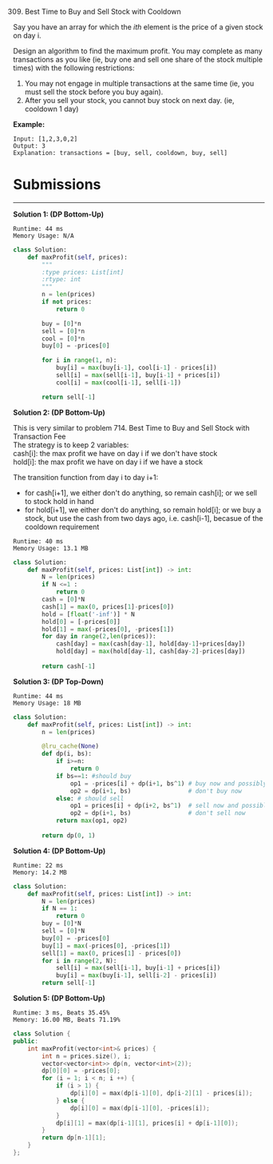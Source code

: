 309. Best Time to Buy and Sell Stock with Cooldown

Say you have an array for which the $i{th}$ element is the price of a given stock on day i.

Design an algorithm to find the maximum profit. You may complete as many transactions as you like (ie, buy one and sell one share of the stock multiple times) with the following restrictions:

1. You may not engage in multiple transactions at the same time (ie, you must sell the stock before you buy again).
1. After you sell your stock, you cannot buy stock on next day. (ie, cooldown 1 day)

**Example:**
```
Input: [1,2,3,0,2]
Output: 3 
Explanation: transactions = [buy, sell, cooldown, buy, sell]
```

# Submissions
---
**Solution 1: (DP Bottom-Up)**
```
Runtime: 44 ms
Memory Usage: N/A
```
```python
class Solution:
    def maxProfit(self, prices):
        """
        :type prices: List[int]
        :rtype: int
        """
        n = len(prices)
        if not prices:
            return 0

        buy = [0]*n
        sell = [0]*n
        cool = [0]*n
        buy[0] = -prices[0]

        for i in range(1, n):
            buy[i] = max(buy[i-1], cool[i-1] - prices[i])
            sell[i] = max(sell[i-1], buy[i-1] + prices[i])
            cool[i] = max(cool[i-1], sell[i-1])

        return sell[-1]
```

**Solution 2: (DP Bottom-Up)**

This is very similar to problem 714. Best Time to Buy and Sell Stock with Transaction Fee  
The strategy is to keep 2 variables:  
cash[i]: the max profit we have on day i if we don't have stock  
hold[i]: the max profit we have on day i if we have a stock

The transition function from day i to day i+1:
* for cash[i+1], we either don't do anything, so remain cash[i]; or we sell to stock hold in hand
* for hold[i+1], we either don't do anything, so remain hold[i]; or we buy a stock, but use the cash from two days ago, i.e. cash[i-1], becasue of the cooldown requirement

```
Runtime: 40 ms
Memory Usage: 13.1 MB
```
```python
class Solution:
    def maxProfit(self, prices: List[int]) -> int:
        N = len(prices)
        if N <=1 :
            return 0
        cash = [0]*N
        cash[1] = max(0, prices[1]-prices[0])
        hold = [float('-inf')] * N
        hold[0] = [-prices[0]]
        hold[1] = max(-prices[0], -prices[1])
        for day in range(2,len(prices)):
            cash[day] = max(cash[day-1], hold[day-1]+prices[day])
            hold[day] = max(hold[day-1], cash[day-2]-prices[day])
            
        return cash[-1]
```

**Solution 3: (DP Top-Down)**
```
Runtime: 44 ms
Memory Usage: 18 MB
```
```python
class Solution:
    def maxProfit(self, prices: List[int]) -> int:
        n = len(prices)

        @lru_cache(None)
        def dp(i, bs):
            if i>=n:
                return 0
            if bs==1: #should buy
                op1 = -prices[i] + dp(i+1, bs^1) # buy now and possibly the next day
                op2 = dp(i+1, bs)                # don't buy now
            else: # should sell
                op1 = prices[i] + dp(i+2, bs^1)  # sell now and possibly buy only two days later
                op2 = dp(i+1, bs)                # don't sell now
            return max(op1, op2)
        
        return dp(0, 1)
```

**Solution 4: (DP Bottom-Up)**
```
Runtime: 22 ms
Memory: 14.2 MB
```
```python
class Solution:
    def maxProfit(self, prices: List[int]) -> int:
        N = len(prices)
        if N == 1:
            return 0
        buy = [0]*N
        sell = [0]*N
        buy[0] = -prices[0]
        buy[1] = max(-prices[0], -prices[1])
        sell[1] = max(0, prices[1] - prices[0])
        for i in range(2, N):
            sell[i] = max(sell[i-1], buy[i-1] + prices[i])
            buy[i] = max(buy[i-1], sell[i-2] - prices[i])
        return sell[-1]
```

**Solution 5: (DP Bottom-Up)**
```
Runtime: 3 ms, Beats 35.45%
Memory: 16.00 MB, Beats 71.19%
```
```c++
class Solution {
public:
    int maxProfit(vector<int>& prices) {
        int n = prices.size(), i;
        vector<vector<int>> dp(n, vector<int>(2));
        dp[0][0] = -prices[0];
        for (i = 1; i < n; i ++) {
            if (i > 1) {
                dp[i][0] = max(dp[i-1][0], dp[i-2][1] - prices[i]);
            } else {
                dp[i][0] = max(dp[i-1][0], -prices[i]);
            }
            dp[i][1] = max(dp[i-1][1], prices[i] + dp[i-1][0]);
        }
        return dp[n-1][1];
    }
};

```
